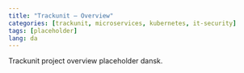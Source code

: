 ```yaml
---
title: "Trackunit — Overview"
categories: [trackunit, microservices, kubernetes, it-security]
tags: [placeholder]
lang: da
---
```

Trackunit project overview placeholder dansk.
